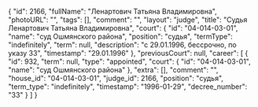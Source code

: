 {
    "id": 2166,
    "fullName": "Ленартович Татьяна Владимировна",
    "photoURL": "",
    "tags": [],
    "comment": "",
    "layout": "judge",
    "title": "Судья Ленартович Татьяна Владимировна",
    "court": {
        "id": "04-014-03-01",
        "name": "суд Ошмянского района",
        "position": "судья",
        "termType": "indefinitely",
        "term": null,
        "description": "c 29.01.1996, бессрочно, по указу 33",
        "timestamp": "29.01.1996"
    },
    "previousCourt": null,
    "career": [
        {
            "id": 932,
            "term": null,
            "type": "appointed",
            "court": {
                "id": "04-014-03-01",
                "name": "суд Ошмянского района"
            },
            "extra": [],
            "comment": "",
            "house_id": "04-014-03-01",
            "judge_id": 2166,
            "position": "судья",
            "term_type": "indefinitely",
            "timestamp": "1996-01-29",
            "decree_number": "33"
        }
    ]
}